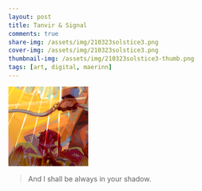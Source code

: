```yaml
---
layout: post
title: Tanvir & Signal
comments: true
share-img: /assets/img/210323solstice3.png
cover-img: /assets/img/210323solstice3.png
thumbnail-img: /assets/img/210323solstice3-thumb.png
tags: [art, digital, maerinn]
---
```


[![Tanvir, using Halftone shader in Blender from itch.io](/assets/img/210323solstice3-thumb.png#circ)](/assets/img/210323solstice3.png)

>And I shall be always in your shadow.